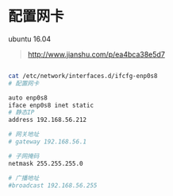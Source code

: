 # 配置网卡

ubuntu 16.04

> http://www.jianshu.com/p/ea4bca38e5d7

```bash

cat /etc/network/interfaces.d/ifcfg-enp0s8 
# 配置网卡

auto enp0s8
iface enp0s8 inet static
# 静态IP
address 192.168.56.212

# 网关地址
# gateway 192.168.56.1

# 子网掩码
netmask 255.255.255.0  

# 广播地址
#broadcast 192.168.56.255

```